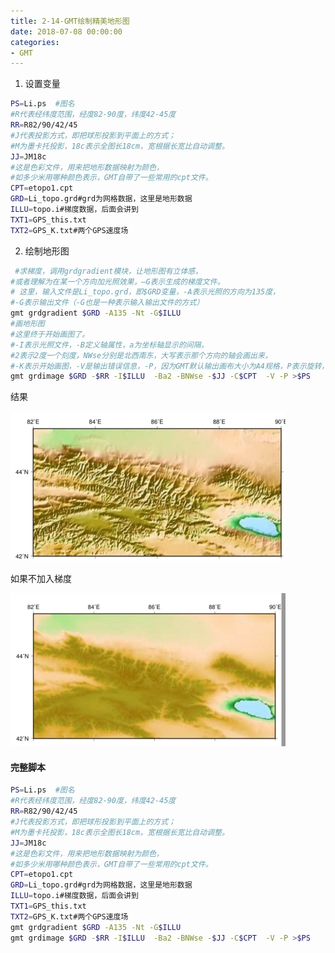 ```yaml
---
title: 2-14-GMT绘制精美地形图
date: 2018-07-08 00:00:00
categories:
- GMT
---
```

1. 设置变量

``` sh
PS=Li.ps  #图名
#R代表经纬度范围，经度82-90度，纬度42-45度
RR=R82/90/42/45 
#J代表投影方式，即把球形投影到平面上的方式；
#M为墨卡托投影，18c表示全图长18cm，宽根据长宽比自动调整。
JJ=JM18c
#这是色彩文件，用来把地形数据映射为颜色，
#如多少米用哪种颜色表示，GMT自带了一些常用的cpt文件。
CPT=etopo1.cpt
GRD=Li_topo.grd#grd为网格数据，这里是地形数据
ILLU=topo.i#梯度数据，后面会讲到
TXT1=GPS_this.txt
TXT2=GPS_K.txt#两个GPS速度场
```
2. 绘制地形图

```sh
 #求梯度，调用grdgradient模块，让地形图有立体感，
#或者理解为在某一个方向加光照效果，—G表示生成的梯度文件。
# 这里，输入文件是Li_topo.grd，即$GRD变量，-A表示光照的方向为135度，
#-G表示输出文件（-G也是一种表示输入输出文件的方式）
gmt grdgradient $GRD -A135 -Nt -G$ILLU
#画地形图
#这里终于开始画图了。
#-I表示光照文件，-B定义轴属性，a为坐标轴显示的间隔，
#2表示2度一个刻度，NWse分别是北西南东，大写表示那个方向的轴会画出来，
#-K表示开始画图，-V是输出错误信息，-P，因为GMT默认输出画布大小为A4规格，P表示旋转，把画布横着放。
gmt grdimage $GRD -$RR -I$ILLU  -Ba2 -BNWse -$JJ -C$CPT  -V -P >$PS
```

结果  

![加梯度](../../imags/7955445-9ce0bb4e4a408b7a.png)  

如果不加入梯度  

![image.png](../../imags/7955445-018ec4f5abf3cfb6.png)  

#### 完整脚本

``` sh
PS=Li.ps  #图名
#R代表经纬度范围，经度82-90度，纬度42-45度
RR=R82/90/42/45 
#J代表投影方式，即把球形投影到平面上的方式；
#M为墨卡托投影，18c表示全图长18cm，宽根据长宽比自动调整。
JJ=JM18c
#这是色彩文件，用来把地形数据映射为颜色，
#如多少米用哪种颜色表示，GMT自带了一些常用的cpt文件。
CPT=etopo1.cpt
GRD=Li_topo.grd#grd为网格数据，这里是地形数据
ILLU=topo.i#梯度数据，后面会讲到
TXT1=GPS_this.txt
TXT2=GPS_K.txt#两个GPS速度场
gmt grdgradient $GRD -A135 -Nt -G$ILLU
gmt grdimage $GRD -$RR -I$ILLU  -Ba2 -BNWse -$JJ -C$CPT  -V -P >$PS

```


